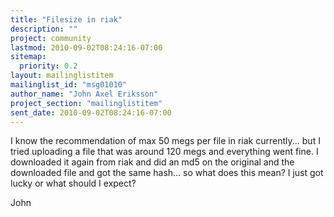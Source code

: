 ```yaml
---
title: "Filesize in riak"
description: ""
project: community
lastmod: 2010-09-02T08:24:16-07:00
sitemap:
  priority: 0.2
layout: mailinglistitem
mailinglist_id: "msg01010"
author_name: "John Axel Eriksson"
project_section: "mailinglistitem"
sent_date: 2010-09-02T08:24:16-07:00
---
```



I know the recommendation of max 50 megs per file in riak currently... but I 
tried
uploading a file that was around 120 megs and everything went fine. I downloaded
it again from riak and did an md5 on the original and the downloaded file and 
got
the same hash... so what does this mean? I just got lucky or what should I 
expect?


John
